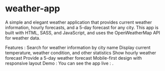 # weather-app

A simple and elegant weather application that provides current weather information, hourly forecasts, and a 5-day forecast for any city. This app is built with HTML, SASS, and JavaScript, and uses the OpenWeatherMap API for weather data.


Features : 
Search for weather information by city name
Display current temperature, weather condition, and other statistics
Show hourly weather forecast
Provide a 5-day weather forecast
Mobile-first design with responsive layout
Demo : 
You can see the app live : .

